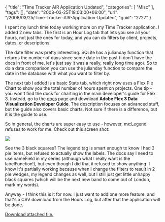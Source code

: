 {
	"title": "Time Tracker AIR Application Updated",
	"categories": [
		"Misc"
	],
	"tags": [],
	"date": "2008-03-25T18:03:00+06:00",
	"url": "/2008/03/25/Time-Tracker-AIR-Application-Updated",
	"guid": "2727"
}

I spent my lunch time today working more on my Time Tracker application. I added 2 new tabs. The first is an Hour Log tab that lets you see all your hours, not just the ones for today, and you can do filters by client, projects, dates, or descriptions.

The date filter was pretty interesting. SQLite has a julianday function that returns the number of days since some date in the past (I don't have the docs in front of me, let's just say it was a really, really long time ago). So to do a date comparison you can use the julianday function to compare the date in the database with what you want to filter by. 

The next tab I added is a basic Stats tab, which right now uses a Flex Pie Chart to show you the total number of hours spent on projects. One tip - you won't find the docs for charting in the main developer's guide for Flex 3. Instead, go to the <a href="http://www.adobe.com/support/documentation/en/flex/">docs</a> page and download <b>Adobe Flex 3 Data Visualization Developer Guide</b>. The description focuses on advanced stuff, but the guide also covers basic charts. Not sure if there is a difference, but it is the guide to use.

So in general, the charts are super easy to use - however, mx:Legend refuses to work for me. Check out this screen shot:

<img src="http://www.raymondcamden.com/images//ttchart.png">

See the 3 black squares? The legend tag is smart enough to know I had 3 pie items, but refused to actually show the labels. The docs say I need to use nameField in my series (although what I really want is the labelFunction!), but even though I did that it refused to show anything. I know it's partially working because when I change the filters to result in 2 pie wedges, my legend changes as well, but I still just get little unhappy black squares (which will be the next new band to come out of London, mark my words).

Anyway - I think this is it for now. I just want to add one more feature, and that's a CSV download from the Hours Log, but after that the application will be done.<p><a href='enclosures/D%3A%5Chosts%5Cwww%2Ecoldfusionjedi%2Ecom%5Cenclosures%2FArchive19%2Ezip'>Download attached file.</a></p>